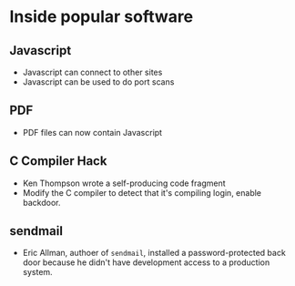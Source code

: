 # Inside popular software

## Javascript
* Javascript can connect to other sites
* Javascript can be used to do port scans

## PDF
* PDF files can now contain Javascript

## C Compiler Hack
* Ken Thompson wrote a self-producing code fragment
* Modify the C compiler to detect that it's compiling login, enable backdoor.

## sendmail
* Eric Allman, authoer of `sendmail`, installed a password-protected back door because he didn't have development access to a production system.



